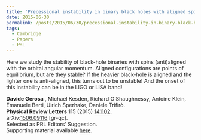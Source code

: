 ```yaml
---
title: 'Precessional instability in binary black holes with aligned spins'
date: 2015-06-30
permalink: /posts/2015/06/30/precessional-instability-in-binary-black-holes-with-aligned-spins
tags:
  - Cambridge
  - Papers
  - PRL
---
```


Here we study the stability of black-hole binaries with spins (anti)aligned with the orbital angular momentum. Aligned configurations are points of equilibrium, but are they stable? If the heavier black-hole is aligned and the lighter one is anti-aligned, this turns out to be unstable! And the onset of this instability can be in the LIGO or LISA band!

**Davide Gerosa** , Michael Kesden, Richard O’Shaughnessy, Antoine Klein, Emanuele Berti, Ulrich Sperhake, Daniele Trifirò.  
**Physical Review Letters** 115 (2015) [141102](<http://journals.aps.org/prl/abstract/10.1103/PhysRevLett.115.141102>).  
arXiv:[1506.09116](<http://arxiv.org/abs/arXiv:1506.09116>) [gr-qc].  
Selected as PRL Editors’ Suggestion.  
Supporting material available [here](<../../../../../index.html?p=224>).

